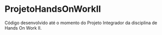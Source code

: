 # ProjetoHandsOnWorkII
Código desenvolvido até o momento do Projeto Integrador da disciplina de Hands On Work II.
